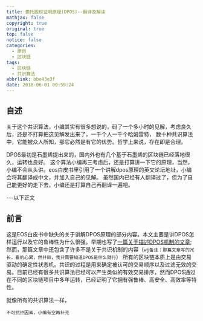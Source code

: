 ```yaml
---
title: 委托股权证明原理(DPOS)--翻译及解读
mathjax: false
copyright: true
original: true
top: false
notice: false
categories:
  - 原创
  - 区块链
tags:
  - 区块链
  - 共识算法
abbrlink: bbe43e3f
date: 2018-06-01 00:59:24
---
```

## 自述
关于这个共识算法，小编其实有很多想说的，码了一个多小时的见解，考虑良久后，还是不打算把这见解发出来了，一千个人一千个哈姆雷特，
数十种共识算法中，它能被众人所知，那它必然是有它的优势。哲学上来说，存在即是合理。
<!--more-->
DPOS最初是石墨烯提出来的，国内外也有几个基于石墨烯的区块链已经落地很久，运转也良好。
这个算法小编再三考虑后，还是打算讲一下它的原理，当然，小编不会从头讲。eos白皮书里引用了一个讲解dpos原理的英文论坛地址，小编会将其翻译成中文，并加入自己的见解。
虽然国内已经有人翻译过了，但为了自己能更好的走下去，小编还是打算自己再翻译一遍吧。

---以下正文
## 前言
这是EOS白皮书中缺失的关于讲解DPOS原理的部分内容。本文主要是讲DPOS怎样运行以及它的鲁棒性为什么很强。早期也写了[一篇关于描述DPOS机制的文章](https://bitshares.org/technology/delegated-proof-of-stake-consensus/);然而，那篇文章中还包含了许多不是关于共识机制的内容（`wj备注：那篇文章写的冗长，看的心累，然并卵，我只需要知道DPOS是什么就行`）
所有的区块链本质上是由交易驱动的确定性状态机。共识的过程是用来确定被认可的交易顺序以及过滤无效的交易。目前已经有很多共识算法已经可以产生类似的有效交易排序，然而DPOS通过在不同的区块链项目中多年运转，已经证明了它拥有强鲁棒、高安全、高效率等特性。

就像所有的共识算法一样，



`不可抗拒因素，小编有空再补充`
